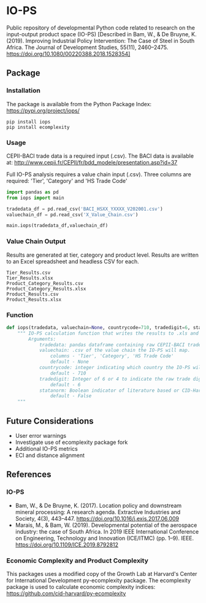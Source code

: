 # IO-PS
Public repository of developmental Python code related to research on the input-output product space (IO-PS) 
[Described in Bam, W., &amp; De Bruyne, K. (2019). Improving Industrial Policy Intervention: The Case of Steel in South Africa. The Journal of Development Studies, 55(11), 2460–2475. https://doi.org/10.1080/00220388.2018.1528354]

## Package

### Installation
The package is available from the Python Package Index: https://pypi.org/project/iops/

```text
pip install iops
pip install ecomplexity
```

### Usage
CEPII-BACI trade data is a required input (.csv). The BACI data is available at: http://www.cepii.fr/CEPII/fr/bdd_modele/presentation.asp?id=37

Full IO-PS analysis requires a value chain input (.csv). Three columns are required: 'Tier', 'Category' and 'HS Trade Code' 

```python
import pandas as pd
from iops import main

tradedata_df = pd.read_csv('BACI_HSXX_YXXXX_V202001.csv')
valuechain_df = pd.read_csv('X_Value_Chain.csv')

main.iops(tradedata_df,valuechain_df)
```

### Value Chain Output
Results are generated at tier, category and product level. Results are written to an Excel spreadsheet and headless CSV for each.
```text
Tier_Results.csv
Tier_Results.xlsx
Product_Category_Results.csv
Product_Category_Results.xlsx
Product_Results.csv
Product_Results.xlsx
```

### Function
```Python
def iops(tradedata, valuechain=None, countrycode=710, tradedigit=6, statanorm=False):
    """ IO-PS calculation function that writes the results to .xls and .csv
        Arguments:
            tradedata: pandas dataframe containing raw CEPII-BACI trade data.
            valuechain: .csv of the value chain the IO-PS will map.
                columns - 'Tier', 'Category', 'HS Trade Code'
                default - None
            countrycode: integer indicating which country the IO-PS will map.
                default - 710 
            tradedigit: Integer of 6 or 4 to indicate the raw trade digit summation level.
                default - 6 
            statanorm: Boolean indicator of literature based or CID-Harvard STATA normalization.
                default - False
    """
```
## Future Considerations
* User error warnings
* Investigate use of ecomplexity package fork
* Additional IO-PS metrics
* ECI and distance alignment
## References
### IO-PS

* Bam, W., & De Bruyne, K. (2017). Location policy and downstream mineral processing: A research agenda. Extractive Industries and Society, 4(3), 443–447. https://doi.org/10.1016/j.exis.2017.06.009
* Marais, M., & Bam, W. (2019). Developmental potential of the aerospace industry: the case of South Africa. In 2019 IEEE International Conference on Engineering, Technology and Innovation (ICE/ITMC) (pp. 1–9). IEEE. https://doi.org/10.1109/ICE.2019.8792812

### Economic Complexity and Product Complexity
This packages uses a modified copy of the Growth Lab at Harvard's Center for International Development py-ecomplexity package. The ecomplexity package is used to calculate economic complexity indices: https://github.com/cid-harvard/py-ecomplexity

